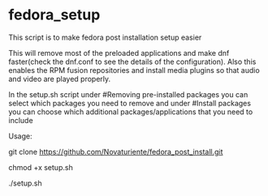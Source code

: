 # fedora_setup

This script is to make fedora post installation setup easier

This will remove most of the preloaded applications and make dnf faster(check the dnf.conf to see the details of the configuration). Also this enables the RPM fusion repositories and install media plugins so that audio and video are played properly.

In the setup.sh script under #Removing pre-installed packages you can select which packages you need to remove and under #Install packages you can choose which additional packages/applications that you need to include
 
Usage:

git clone https://github.com/Novaturiente/fedora_post_install.git

chmod +x setup.sh

./setup.sh
